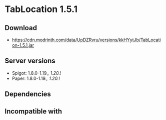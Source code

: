 # TabLocation 1.5.1

## Download
- https://cdn.modrinth.com/data/UpDZRvru/versions/kkHYytJb/TabLocation-1.5.1.jar

## Server versions
- Spigot: 1.8.0-1.19.*, 1.20.*!
- Paper: 1.8.0-1.19.*, 1.20.*!

## Dependencies

## Incompatible with